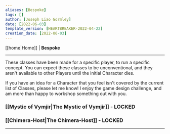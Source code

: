 ```yaml
---
aliases: [Bespoke]
tags: []
author: [Joseph Liao Gormley]
date: [2022-06-03]
template_version: [HEARTBREAKER-2022-04-22]
creation_date: [2022-06-03]
---
```

<!-- Home | Character Creation | -->
[[home|Home]] | **Bespoke**
___
These classes have been made for a specific player, to run a specific concept. You can expect these classes to be unconventional, and they aren't available to other Players until the initial Character dies.

If you have an idea for a Character that you feel isn't covered by the current list of Classes, please let me know! I enjoy the game design challenge, and am more than happy to workshop something out with you.

### [[Mystic of Vymjir|The Mystic of Vymjir]] - LOCKED

### [[Chimera-Host|The Chimera-Host]] - LOCKED

___
